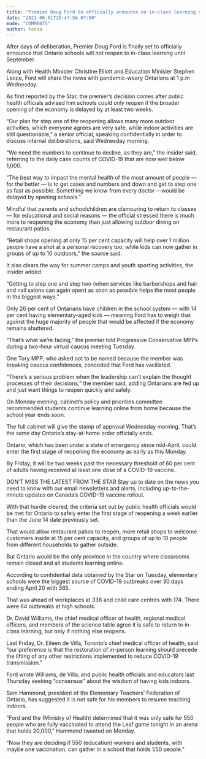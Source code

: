 ```yaml
---
title: "Premier Doug Ford to officially announce no in-class learning until September"
date: "2021-06-01T15:47:56-07:00"
mode: "COMMENTS"
author: tessa
---
```


After days of deliberation, Premier Doug Ford is finally set to officially announce that Ontario schools will not reopen to in-class learning until September.

Along with Health Minister Christine Elliott and Education Minister Stephen Lecce, Ford will share the news with pandemic-weary Ontarians at 1 p.m Wednesday.

As first reported by the Star, the premier’s decision comes after public health officials advised him schools could only reopen if the broader opening of the economy is delayed by at least two weeks.

“Our plan for step one of the reopening allows many more outdoor activities, which everyone agrees are very safe, while indoor activities are still questionable,” a senior official, speaking confidentially in order to discuss internal deliberations, said Wednesday morning.

“We need the numbers to continue to decline, as they are,” the insider said, referring to the daily case counts of COVID-19 that are now well below 1,000.

“The best way to impact the mental health of the most amount of people — for the better — is to get cases and numbers and down and get to step one as fast as possible. Something we know from every doctor —would be delayed by opening schools.”

Mindful that parents and schoolchildren are clamouring to return to classes — for educational and social reasons — the official stressed there is much more to reopening the economy than just allowing outdoor dining on restaurant patios.

“Retail shops opening at only 15 per cent capacity will help over 1 million people have a shot at a personal recovery too, while kids can now gather in groups of up to 10 outdoors,” the source said.

It also clears the way for summer camps and youth sporting activities, the insider added.

“Getting to step one and step two (when services like barbershops and hair and nail salons can again open) as soon as possible helps the most people in the biggest ways.”

Only 26 per cent of Ontarians have children in the school system — with 14 per cent having elementary-aged kids — meaning Ford has to weigh that against the huge majority of people that would be affected if the economy remains shuttered.

“That’s what we’re facing,” the premier told Progressive Conservative MPPs during a two-hour virtual caucus meeting Tuesday.

One Tory MPP, who asked not to be named because the member was breaking caucus confidences, conceded that Ford has vacillated.

“There’s a serious problem when the leadership can’t explain the thought processes of their decisions,” the member said, adding Ontarians are fed up and just want things to reopen quickly and safely.

On Monday evening, cabinet’s policy and priorities committee recommended students continue learning online from home because the school year ends soon.

The full cabinet will give the stamp of approval Wednesday morning. That’s the same day Ontario’s stay-at-home order officially ends.

Ontario, which has been under a state of emergency since mid-April, could enter the first stage of reopening the economy as early as this Monday.

By Friday, it will be two weeks past the necessary threshold of 60 per cent of adults having received at least one dose of a COVID-19 vaccine.

DON'T MISS THE LATEST FROM THE STAR
Stay up to date on the news you need to know with our email newsletters and alerts, including up-to-the-minute updates on Canada’s COVID-19 vaccine rollout.

With that hurdle cleared, the criteria set out by public health officials would be met for Ontario to safely enter the first stage of reopening a week earlier than the June 14 date previously set.

That would allow restaurant patios to reopen, more retail shops to welcome customers inside at 15 per cent capacity, and groups of up to 10 people from different households to gather outside.

But Ontario would be the only province in the country where classrooms remain closed and all students learning online.

According to confidential data obtained by the Star on Tuesday, elementary schools were the biggest source of COVID-19 outbreaks over 30 days ending April 20 with 365.

That was ahead of workplaces at 338 and child care centres with 174. There were 64 outbreaks at high schools.

Dr. David Williams, the chief medical officer of health, regional medical officers, and members of the science table agree it is safe to return to in-class learning, but only if nothing else reopens.

Last Friday, Dr. Eileen de Villa, Toronto’s chief medical officer of health, said “our preference is that the restoration of in-person learning should precede the lifting of any other restrictions implemented to reduce COVID-19 transmission.”

Ford wrote Williams, de Villa, and public health officials and educators last Thursday seeking “consensus” about the wisdom of having kids indoors.

Sam Hammond, president of the Elementary Teachers’ Federation of Ontario, has suggested it is not safe for his members to resume teaching indoors.

“Ford and the (Ministry of Health) determined that it was only safe for 550 people who are fully vaccinated to attend the Leaf game tonight in an arena that holds 20,000,” Hammond tweeted on Monday.

“Now they are deciding if 550 (education) workers and students, with maybe one vaccination, can gather in a school that holds 550 people.”
